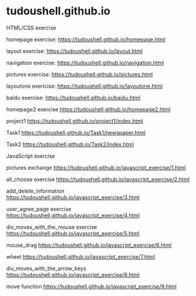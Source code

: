 # tudoushell.github.io
HTML/CSS exercise

homepage exercise:
https://tudoushell.github.io/homepage.html

layout exercise:
https://tudoushell.github.io/layout.html

navigation exercise:
https://tudoushell.github.io/navigation.html

pictures exercise:
https://tudoushell.github.io/pictures.html

layoutone exericise:
https://tudoushell.github.io/layoutone.html

baidu exercise:
https://tudoushell.github.io/baidu.html

homepage2 exercise
https://tudoushell.github.io/homepage2.html

project1
https://tudoushell.github.io/project1/index.html

Task1
https://tudoushell.github.io/Task1/newspaper.html

Task2
https://tudoushell.github.io/Task2/index.html

JavaScript exercise

pictures exchange
https://tudoushell.github.io/javascript_exercise/1.html

all_choose exercise
https://tudoushell.github.io/javascript_exercise/2.html

add_delete_information
https://tudoushell.github.io/javascript_exercise/3.html

user_agree_page exercise
https://tudoushell.github.io/javascript_exercise/4.html

div_moves_with_the_mouse exercise
https://tudoushell.github.io/javascript_exercise/5.html

mouse_drag
https://tudoushell.github.io/javascript_exercise/6.html

wheel
https://tudoushell.github.io/javascript_exercise/7.html

div_moves_with_the_arrow_keys
https://tudoushell.github.io/javascript_exercise/8.html

move function
https://tudoushell.github.io/javascript_exercise/9.html
